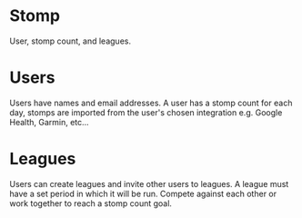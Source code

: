 # Stomp
User, stomp count, and leagues.

# Users
Users have names and email addresses. A user has a stomp count for each day, stomps are imported from the user's chosen integration e.g. Google Health, Garmin, etc...

# Leagues
Users can create leagues and invite other users to leagues. A league must have a set period in which it will be run. Compete against each other or work together to reach a stomp count goal.

